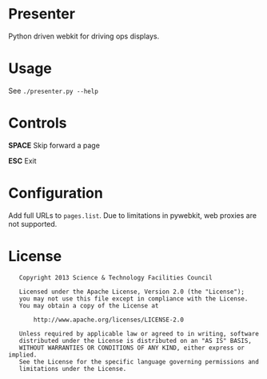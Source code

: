 Presenter
=========

Python driven webkit for driving ops displays.

Usage
=====

See `./presenter.py --help`

Controls
========

__SPACE__	Skip forward a page

__ESC__	Exit

Configuration
=============

Add full URLs to `pages.list`.
Due to limitations in pywebkit, web proxies are not supported.

License
=======
```
   Copyright 2013 Science & Technology Facilities Council

   Licensed under the Apache License, Version 2.0 (the "License");
   you may not use this file except in compliance with the License.
   You may obtain a copy of the License at

       http://www.apache.org/licenses/LICENSE-2.0

   Unless required by applicable law or agreed to in writing, software
   distributed under the License is distributed on an "AS IS" BASIS,
   WITHOUT WARRANTIES OR CONDITIONS OF ANY KIND, either express or implied.
   See the License for the specific language governing permissions and
   limitations under the License.
```
